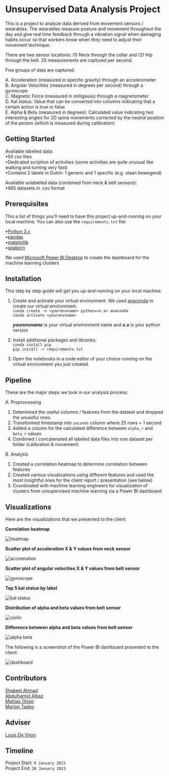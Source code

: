 # Unsupervised Data Analysis Project

This is a project to analyze data derived from movement sensors / wearables. The wearables measure posture and movement throughout the day and give real time feedback through a vibration signal when damaging habits occur so that workers know when they need to adjust their movement technique.

There are two sensor locations: (1) Neck through the collar and (2) Hip through the belt. 25 measurements are captured per second.

Five groups of data are captured:

A. Acceleration (measured in specific gravity) through an accelerometer  
B. Angular Velocities (measured in degrees per second) through a gyroscope  
C. Magnetic Force (measured in milligauss) through a magnetometer  
D. Kal status: Value that can be converted into columns indicating that a certain action is true or false  
E. Alpha & Beta (measured in degrees): Calculated value indicating two interesting angles for 2D spine movements corrected by the neutral position of the person (which is measured during calibration)

## Getting Started

Available labelled data:  
•50 csv files  
•Dedicated scription of activities (some activities are quite unusual like walking and turning very fast)  
•Contains 2 labels in Dutch: 1 generic and 1 specific (e.g. staan bewegend)

Available unlabelled data (combined from neck & belt sensors):  
•665 datasets in .csv format

## Prerequisites

This a list of things you'll need to have this project up-and-running on your local machine. You can also use the `requirements.txt` file:

•[Python 3.x](https://www.python.org/downloads/)  
•[pandas](https://pandas.pydata.org/pandas-docs/stable/getting_started/install.html)  
•[matplotlib](https://matplotlib.org/stable/users/installing/index.html)  
•[seaborn](https://seaborn.pydata.org/installing.html)

We used [Microsoft Power BI Desktop](https://www.microsoft.com/en-us/download/details.aspx?id=58494) to create the dashboard for the machine learning clusters

## Installation

This step by step guide will get you up-and-running on your local machine.

1. Create and activate your virtual environment. We used [anaconda](https://www.anaconda.com/products/distribution) to create our virtual environment.  
   `conda create -n <yourenvname> python=<x.x> anaconda`  
   `conda activate <yourenvname>`

   **_yourenvname_** is your virtual environment name and **_x.x_** is your python version

2. Install additional packages and libraries.  
   `conda install pip`  
   `pip install -r requirements.txt`
3. Open the notebooks in a code editor of your choice running on the virtual environment you just created.

## Pipeline

These are the major steps we took in our analysis process:

A. Preprocessing

1. Determined the useful columns / features from the dataset and dropped the unuseful ones
2. Transformed timestamp into `seconds` column where 25 rows = 1 second
3. Added a column for the calculated difference between `alpha_r` and `beta_r` values
4. Combined / concatenated all labeled data files into one dataset per folder (calibration & movement)

B. Analysis

1. Created a correlation heatmap to determine correlation between features
2. Created various visualizations using different features and used the most insightful ones for the client report / presentation (see below)
3. Coordinated with machine learning engineers for visualization of clusters from unsupervised machine learning via a Power BI dashboard

## Visualizations

Here are the visualizations that we presented to the client:

**Correlation heatmap**

![heatmap](https://github.com/Unsupervised-Data-Analysis-Team/Unsupervised-Data-Analysis/blob/main/assets/heatmap.png)

**Scatter plot of acceleration X & Y values from neck sensor**

![acceleration](https://github.com/Unsupervised-Data-Analysis-Team/Unsupervised-Data-Analysis/blob/main/assets/acceleration_x_y_neck.png)

**Scatter plot of angular velocities X & Y values from belt sensor**

![gyroscope](https://github.com/Unsupervised-Data-Analysis-Team/Unsupervised-Data-Analysis/blob/main/assets/gyroscope_x_y_belt.png)

**Top 5 kal status by label**

![kal status](https://github.com/Unsupervised-Data-Analysis-Team/Unsupervised-Data-Analysis/blob/main/assets/top_5_kal_status.png)

**Distribution of alpha and beta values from belt sensor**

![violin](https://github.com/Unsupervised-Data-Analysis-Team/Unsupervised-Data-Analysis/blob/main/assets/violin_alpha_beta.png)

**Difference between alpha and beta values from belt sensor**

![alpha beta](https://github.com/Unsupervised-Data-Analysis-Team/Unsupervised-Data-Analysis/blob/main/assets/difference_alpha_beta.png)

The following is a screenshot of the Power BI dashboard presented to the client:

![dashboard](https://github.com/Unsupervised-Data-Analysis-Team/Unsupervised-Data-Analysis/blob/main/assets/dashboard_screenshot.png)

## Contributors

[Shakeel Ahmad](https://github.com/shakilkhan8219)  
[Abdulhamid Albaz](https://github.com/Abdulhamid900)  
[Mattias Olsen](https://github.com/auth-ooh-mate)  
[Marlon Tadeo](https://github.com/m9tadeo)

## Adviser

[Louis De Viron](https://github.com/devironl)

## Timeline

Project Start: `9 January 2023`  
Project End: `20 January 2023`
